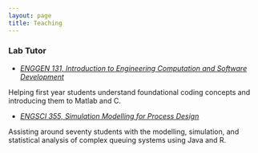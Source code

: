 ```yaml
---
layout: page
title: Teaching
---
```


### Lab Tutor

* <i>[ENGGEN 131, Introduction to Engineering Computation and Software Development](https://courseoutline.auckland.ac.nz/dco/course/ENGGEN/131/1235)</i>

Helping first year students understand foundational coding concepts and introducing them to Matlab and C.

* <i>[ENGSCI 355, Simulation Modelling for Process Design](https://courseoutline.auckland.ac.nz/dco/course/ENGSCI/355/1225])</i>

Assisting around seventy students with the modelling, simulation, and statistical analysis of complex queuing systems using Java and R.
